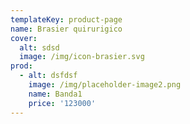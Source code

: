 ```yaml
---
templateKey: product-page
name: Brasier quirurigico
cover:
  alt: sdsd
  image: /img/icon-brasier.svg
prod:
  - alt: dsfdsf
    image: /img/placeholder-image2.png
    name: Banda1
    price: '123000'
---
```


